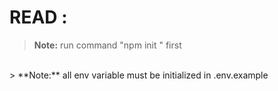 # READ :
> **Note:** run command "npm init " first
<br/>
> **Note:** all env variable must be initialized in .env.example
